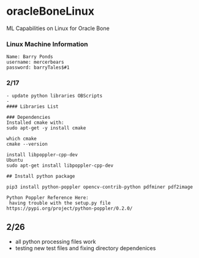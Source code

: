 # oracleBoneLinux
ML Capabilities on Linux for Oracle Bone

### Linux Machine Information
	Name: Barry Ponds
	username: mercerbears
	password: barryTales$#1
### 2/17
	- update python libraries OBScripts
	- 
	#### Libraries List

	### Dependencies
	Installed cmake with:
	sudo apt-get -y install cmake
	
	which cmake
	cmake --version

	install libpoppler-cpp-dev
	Ubuntu
	sudo apt-get install libpoppler-cpp-dev

	## Install python package

	pip3 install python-poppler opencv-contrib-python pdfminer pdf2image

	Python Poppler Reference Here:
	 having trouble with the setup.py file
	https://pypi.org/project/python-poppler/0.2.0/



## 2/26

- all python processing files work
- testing new test files and fixing directory dependenices
